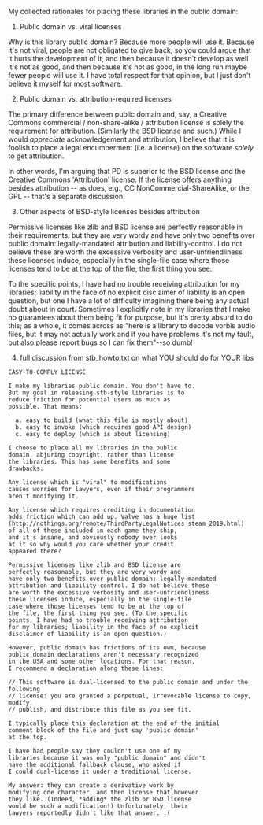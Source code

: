 My collected rationales for placing these libraries
in the public domain:

1. Public domain vs. viral licenses

  Why is this library public domain?
  Because more people will use it. Because it's not viral, people are
  not obligated to give back, so you could argue that it hurts the
  development of it, and then because it doesn't develop as well it's
  not as good, and then because it's not as good, in the long run
  maybe fewer people will use it. I have total respect for that
  opinion, but I just don't believe it myself for most software.

2. Public domain vs. attribution-required licenses

  The primary difference between public domain and, say, a Creative Commons
  commercial / non-share-alike / attribution license is solely the
  requirement for attribution. (Similarly the BSD license and such.)
  While I would *appreciate* acknowledgement and attribution, I believe
  that it is foolish to place a legal encumberment (i.e. a license) on
  the software *solely* to get attribution.

  In other words, I'm arguing that PD is superior to the BSD license and
  the Creative Commons 'Attribution' license. If the license offers
  anything besides attribution -- as does, e.g., CC NonCommercial-ShareAlike,
  or the GPL -- that's a separate discussion.

3. Other aspects of BSD-style licenses besides attribution

  Permissive licenses like zlib and BSD license are perfectly reasonable
  in their requirements, but they are very wordy and
  have only two benefits over public domain: legally-mandated
  attribution and liability-control. I do not believe these
  are worth the excessive verbosity and user-unfriendliness
  these licenses induce, especially in the single-file
  case where those licenses tend to be at the top of
  the file, the first thing you see.

  To the specific points, I have had no trouble receiving
  attribution for my libraries; liability in the face of
  no explicit disclaimer of liability is an open question,
  but one I have a lot of difficulty imagining there being
  any actual doubt about in court. Sometimes I explicitly
  note in my libraries that I make no guarantees about them
  being fit for purpose, but it's pretty absurd to do this;
  as a whole, it comes across as "here is a library to decode
  vorbis audio files, but it may not actually work and if
  you have problems it's not my fault, but also please
  report bugs so I can fix them"--so dumb!

4. full discussion from stb_howto.txt on what YOU should do for YOUR libs

```
EASY-TO-COMPLY LICENSE

I make my libraries public domain. You don't have to.
But my goal in releasing stb-style libraries is to
reduce friction for potential users as much as
possible. That means:

  a. easy to build (what this file is mostly about)
  b. easy to invoke (which requires good API design)
  c. easy to deploy (which is about licensing)

I choose to place all my libraries in the public
domain, abjuring copyright, rather than license
the libraries. This has some benefits and some
drawbacks.

Any license which is "viral" to modifications
causes worries for lawyers, even if their programmers
aren't modifying it.

Any license which requires crediting in documentation
adds friction which can add up. Valve has a huge list
(http://nothings.org/remote/ThirdPartyLegalNotices_steam_2019.html)
of all of these included in each game they ship,
and it's insane, and obviously nobody ever looks
at it so why would you care whether your credit
appeared there?

Permissive licenses like zlib and BSD license are
perfectly reasonable, but they are very wordy and
have only two benefits over public domain: legally-mandated
attribution and liability-control. I do not believe these
are worth the excessive verbosity and user-unfriendliness
these licenses induce, especially in the single-file
case where those licenses tend to be at the top of
the file, the first thing you see. (To the specific
points, I have had no trouble receiving attribution
for my libraries; liability in the face of no explicit
disclaimer of liability is an open question.)

However, public domain has frictions of its own, because
public domain declarations aren't necessary recognized
in the USA and some other locations. For that reason,
I recommend a declaration along these lines:

// This software is dual-licensed to the public domain and under the following
// license: you are granted a perpetual, irrevocable license to copy, modify,
// publish, and distribute this file as you see fit.

I typically place this declaration at the end of the initial
comment block of the file and just say 'public domain'
at the top.

I have had people say they couldn't use one of my
libraries because it was only "public domain" and didn't
have the additional fallback clause, who asked if
I could dual-license it under a traditional license.

My answer: they can create a derivative work by
modifying one character, and then license that however
they like. (Indeed, *adding* the zlib or BSD license
would be such a modification!) Unfortunately, their
lawyers reportedly didn't like that answer. :(
```
